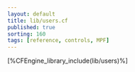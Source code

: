 ```yaml
---
layout: default
title: lib/users.cf
published: true
sorting: 160
tags: [reference, controls, MPF]
---
```


[%CFEngine_library_include(lib/users)%]
